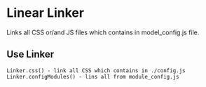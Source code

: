 # Linear Linker
Links all CSS or/and JS files which contains in model_config.js file.

## Use Linker
    Linker.css() - link all CSS which contains in ./config.js
    Linker.configModules() - lins all from module_config.js